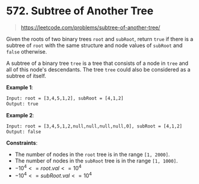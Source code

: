 # 572. Subtree of Another Tree

> <https://leetcode.com/problems/subtree-of-another-tree/>

Given the roots of two binary trees `root` and `subRoot`, return `true` if
there is a subtree of `root` with the same structure and node values of
`subRoot` and `false` otherwise.

A subtree of a binary tree `tree` is a tree that consists of a node in `tree`
and all of this node's descendants. The tree `tree` could also be considered as
a subtree of itself.

**Example 1**:

```txt
Input: root = [3,4,5,1,2], subRoot = [4,1,2]
Output: true
```

**Example 2**:

```txt
Input: root = [3,4,5,1,2,null,null,null,null,0], subRoot = [4,1,2]
Output: false
```

**Constraints**:

- The number of nodes in the `root` tree is in the range `[1, 2000]`.
- The number of nodes in the `subRoot` tree is in the range `[1, 1000]`.
- $-10^4 <= root.val <= 10^4$
- $-10^4 <= subRoot.val <= 10^4$
